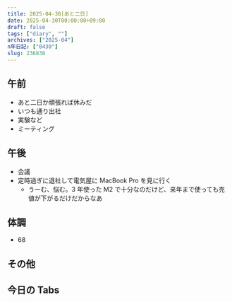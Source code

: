 ```yaml
---
title: 2025-04-30[あと二日]
date: 2025-04-30T00:00:00+09:00
draft: false
tags: ["diary", ""]
archives: ["2025-04"]
n年日記: ["0430"]
slug: 236838
---
```


## 午前

- あと二日か頑張れば休みだ
- いつも通り出社
- 実験など
- ミーティング

## 午後

- 会議
- 定時過ぎに退社して電気屋に MacBook Pro を見に行く
  - うーむ、悩む。3 年使った M2 で十分なのだけど、来年まで使っても売値が下がるだけだからなあ

## 体調

- 68

## その他

## 今日の Tabs

